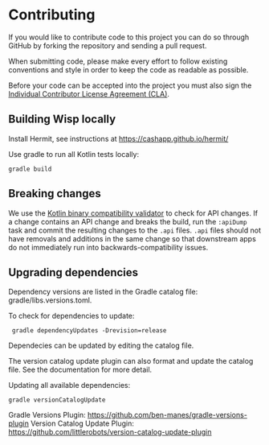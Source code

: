# Contributing

If you would like to contribute code to this project you can do so through GitHub by forking the repository and sending
a pull request.

When submitting code, please make every effort to follow existing conventions and style in order to keep the code as
readable as possible.

Before your code can be accepted into the project you must also sign the
[Individual Contributor License Agreement (CLA)][1].

## Building Wisp locally

Install Hermit, see instructions at https://cashapp.github.io/hermit/

Use gradle to run all Kotlin tests locally:

```shell
gradle build
```

## Breaking changes

We use the [Kotlin binary compatibility validator][2] to check for API changes. If a change contains an API change and
breaks the build, run the `:apiDump` task and commit the resulting changes to the `.api` files. `.api` files should not
have removals and additions in the same change so that downstream apps do not immediately run into
backwards-compatibility issues.

## Upgrading dependencies

Dependency versions are listed in the Gradle catalog file: gradle/libs.versions.toml.  

To check for dependencies to update:

```shell
 gradle dependencyUpdates -Drevision=release
```

Dependecies can be updated by editing the catalog file.

The version catalog update plugin can also format and update the catalog file.  See the documentation for more detail.

Updating all available dependencies:

```shell
gradle versionCatalogUpdate
```

Gradle Versions Plugin: https://github.com/ben-manes/gradle-versions-plugin
Version Catalog Update Plugin: https://github.com/littlerobots/version-catalog-update-plugin

[1]: https://spreadsheets.google.com/spreadsheet/viewform?formkey=dDViT2xzUHAwRkI3X3k5Z0lQM091OGc6MQ&ndplr=1

[2]: https://github.com/Kotlin/binary-compatibility-validator
